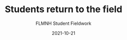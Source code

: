 ---
title: Students return to the field
subtitle: FLMNH Student Fieldwork
layout: default
modal-id: 9
date: 2021-10-21
img: GaynorGalax.jpg
thumbnail: GaynorGalax-thumbnail.jpg
alt: image-alt
project-date: October 2021
source: Florida Museum of Natural History
link: https://www.floridamuseum.ufl.edu/science/students-return-to-the-field-with-the-aid-of-museum-travel-awards/?fbclid=IwAR0uP_wD6VwGcokq8G2BaIC4eNeNMMYovSIiy2ZiW1qrxjgFRmatlYwxjWk
category: Award
description: Every year, the Florida Museum’s Department of Natural History awards funding for University of Florida graduate students to help cover the cost of travel...
---